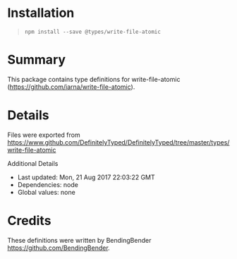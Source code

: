 # Installation
> `npm install --save @types/write-file-atomic`

# Summary
This package contains type definitions for write-file-atomic (https://github.com/iarna/write-file-atomic).

# Details
Files were exported from https://www.github.com/DefinitelyTyped/DefinitelyTyped/tree/master/types/write-file-atomic

Additional Details
 * Last updated: Mon, 21 Aug 2017 22:03:22 GMT
 * Dependencies: node
 * Global values: none

# Credits
These definitions were written by BendingBender <https://github.com/BendingBender>.
